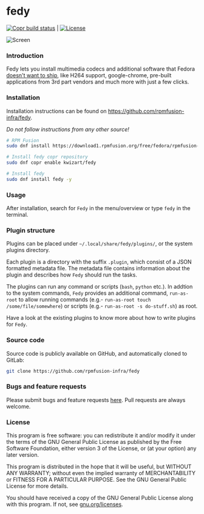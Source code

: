# fedy

[![Copr build status](https://copr.fedorainfracloud.org/coprs/kwizart/fedy/package/fedy/status_image/last_build.png)](https://copr.fedorainfracloud.org/coprs/kwizart/fedy/package/fedy/) | [![License](https://img.shields.io/badge/License-GPLv3-green)](https://img.shields.io/badge/License-GPLv3-green)

![Screen](https://raw.githubusercontent.com/rpmfusion-infra/fedy/master/fedy-screenshot-0.png)

### Introduction

Fedy lets you install multimedia codecs and additional software that Fedora [doesn't want to ship](https://docs.fedoraproject.org/en-US/legal/), like H264 support, google-chrome, pre-built applications from 3rd part vendors and much more with just a few clicks.

### Installation

Installation instructions can be found on https://github.com/rpmfusion-infra/fedy.

_Do not follow instructions from any other source!_

```sh
# RPM Fusion
sudo dnf install https://download1.rpmfusion.org/free/fedora/rpmfusion-free-release-$(rpm -E %fedora).noarch.rpm https://download1.rpmfusion.org/nonfree/fedora/rpmfusion-nonfree-release-$(rpm -E %fedora).noarch.rpm

# Install fedy copr repository
sudo dnf copr enable kwizart/fedy

# Install fedy
sudo dnf install fedy -y
```

<!--

```sh
# For Enterprise Linux (RHEL, CentOS and derivates), the support is still experimental (please report issues)

```

-->

### Usage

After installation, search for `Fedy` in the menu/overview or type `fedy` in the terminal.

### Plugin structure

Plugins can be placed under `~/.local/share/fedy/plugins/`, or the system plugins directory.

Each plugin is a directory with the suffix `.plugin`, which consist of a JSON formatted metadata file. The metadata file contains information about the plugin and describes how `Fedy` should run the tasks.

The plugins can run any command or scripts (`bash`, `python` etc.). In addtion to the system commands, `Fedy` provides an additional command, `run-as-root` to allow running commands (e.g.- `run-as-root touch /some/file/somewhere`) or scripts (e.g.- `run-as-root -s do-stuff.sh`) as root.

Have a look at the existing plugins to know more about how to write plugins for `Fedy`.

### Source code

Source code is publicly available on GitHub, and automatically cloned to GitLab:

```sh
git clone https://github.com/rpmfusion-infra/fedy
```

### Bugs and feature requests

Please submit bugs and feature requests [here][fedy/issues]. Pull requests are
always welcome.

[fedy/issues]: https://github.com/rpmfusion-infra/fedy/issues

### License

This program is free software: you can redistribute it and/or modify it under
the terms of the GNU General Public License as published by the Free Software
Foundation, either version 3 of the License, or (at your option) any later
version.

This program is distributed in the hope that it will be useful, but WITHOUT ANY
WARRANTY; without even the implied warranty of MERCHANTABILITY or FITNESS FOR A
PARTICULAR PURPOSE. See the GNU General Public License for more details.

You should have received a copy of the GNU General Public License along with
this program.  If not, see [gnu.org/licenses](http://www.gnu.org/licenses/).
